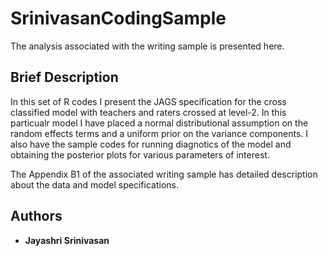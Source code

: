 # SrinivasanCodingSample

The analysis associated with the writing sample is presented here.    

## Brief Description

In this set of R codes I present the JAGS specification for the cross classified model with teachers and raters crossed at level-2. In this particualr model I have placed a normal distributional assumption on the random effects terms and a uniform prior on the variance components. I also have the sample codes for running diagnotics of the model and obtaining the posterior plots for various parameters of interest.

The Appendix B1 of the associated writing sample has detailed description about the data and model specifications.

## Authors

* **Jayashri Srinivasan**
